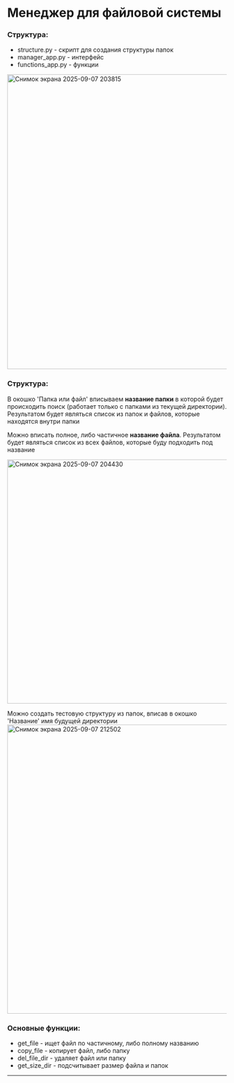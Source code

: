 # Менеджер для файловой системы


### Структура:

- structure.py - скрипт для создания структуры папок
- manager_app.py - интерфейс
- functions_app.py - функции
  
<img width="1261" height="675" alt="Снимок экрана 2025-09-07 203815" src="https://github.com/user-attachments/assets/a5b8c6d3-23da-4ffe-ba22-9770de763f73" />


### Структура:
В окошко 'Папка или файл' вписываем **название папки** в которой будет происходить поиск (работает только с папками 
из текущей директории). Результатом будет являться список из папок и файлов, которые находятся внутри папки

Можно вписать полное, либо частичное **название файла**. Результатом будет являться список из всех файлов, которые буду 
подходить под название

<img width="1004" height="559" alt="Снимок экрана 2025-09-07 204430" src="https://github.com/user-attachments/assets/d7f55bf4-6438-47bc-9fef-f3972a62ea22" />

Можно создать тестовую структуру из папок, вписав в окошко 'Название' имя будущей директории
<img width="1260" height="662" alt="Снимок экрана 2025-09-07 212502" src="https://github.com/user-attachments/assets/9bae294f-b790-4d2c-aa51-6b25781c8bf9" />

### Основные функции:

- get_file - ищет файл по частичному, либо полному названию
- copy_file - копирует файл, либо папку
- del_file_dir - удаляет файл или папку
- get_size_dir - подсчитывает размер файла и папок

***
  


